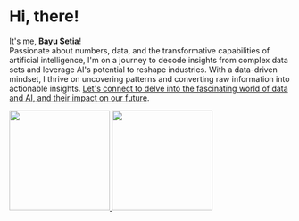 # Hi, there!

It's me, **Bayu Setia**!  
Passionate about numbers, data, and the transformative capabilities of artificial intelligence, I'm on a journey to decode insights from complex data sets and leverage AI's potential to reshape industries. With a data-driven mindset, I thrive on uncovering patterns and converting raw information into actionable insights. [Let's connect to delve into the fascinating world of data and AI, and their impact on our future](https://www.linkedin.com/in/bayu-setia-ismawandani/).


<p align="left">
<a href="https://github.com/22bayusetia">
  <img height="180em" src="https://github-readme-stats-eight-theta.vercel.app/api?username=22bayusetia&show_icons=true&theme=algolia&include_all_commits=true&count_private=true"/>
  <img height="180em" src="https://github-readme-stats-eight-theta.vercel.app/api/top-langs/?username=22bayusetia&layout=compact&langs_count=8&theme=algolia"/>
</a>
</p>
